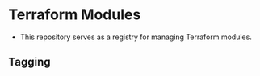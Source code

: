 # Terraform Modules

- This repository serves as a registry for managing Terraform modules. 

## Tagging

